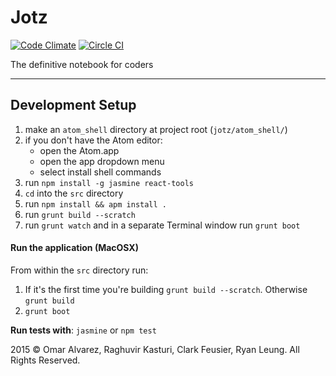 # Jotz

[![Code Climate](https://codeclimate.com/github/jotzio/jotz/badges/gpa.svg)](https://codeclimate.com/github/jotzio/jotz)
[![Circle CI](https://circleci.com/gh/jotzio/jotz/tree/master.svg?style=svg)](https://circleci.com/gh/jotzio/jotz/tree/master)

The definitive notebook for coders

---

## Development Setup

1. make an `atom_shell` directory at project root (`jotz/atom_shell/`)
1. if you don't have the Atom editor:
    - open the Atom.app
    - open the app dropdown menu
    - select install shell commands
1. run `npm install -g jasmine react-tools`
1. `cd` into the `src` directory
1. run `npm install && apm install .`
1. run `grunt build --scratch`
1. run `grunt watch` and in a separate Terminal window run `grunt boot`

#### Run the application (MacOSX)
From within the `src` directory run:

1. If it's the first time you're building `grunt build --scratch`. Otherwise `grunt build`
2. `grunt boot`

**Run tests with**: `jasmine` or `npm test`


2015 &copy; Omar Alvarez, Raghuvir Kasturi, Clark Feusier, Ryan Leung. All Rights Reserved.
